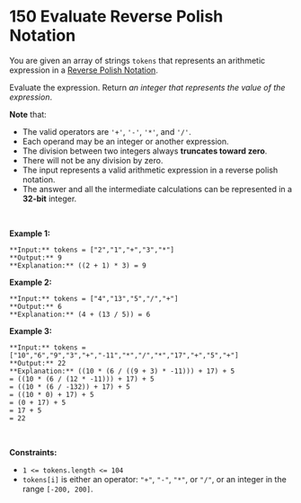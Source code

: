 # 150 Evaluate Reverse Polish Notation

You are given an array of strings `tokens` that represents an arithmetic expression in a [Reverse Polish Notation](http://en.wikipedia.org/wiki/Reverse_Polish_notation).


Evaluate the expression. Return *an integer that represents the value of the expression*.


**Note** that:


* The valid operators are `'+'`, `'-'`, `'*'`, and `'/'`.
* Each operand may be an integer or another expression.
* The division between two integers always **truncates toward zero**.
* There will not be any division by zero.
* The input represents a valid arithmetic expression in a reverse polish notation.
* The answer and all the intermediate calculations can be represented in a **32-bit** integer.


 


**Example 1:**



```
**Input:** tokens = ["2","1","+","3","*"]
**Output:** 9
**Explanation:** ((2 + 1) * 3) = 9

```

**Example 2:**



```
**Input:** tokens = ["4","13","5","/","+"]
**Output:** 6
**Explanation:** (4 + (13 / 5)) = 6

```

**Example 3:**



```
**Input:** tokens = ["10","6","9","3","+","-11","*","/","*","17","+","5","+"]
**Output:** 22
**Explanation:** ((10 * (6 / ((9 + 3) * -11))) + 17) + 5
= ((10 * (6 / (12 * -11))) + 17) + 5
= ((10 * (6 / -132)) + 17) + 5
= ((10 * 0) + 17) + 5
= (0 + 17) + 5
= 17 + 5
= 22

```

 


**Constraints:**


* `1 <= tokens.length <= 104`
* `tokens[i]` is either an operator: `"+"`, `"-"`, `"*"`, or `"/"`, or an integer in the range `[-200, 200]`.


